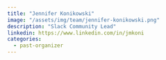 ```yaml
---
title: "Jennifer Konikowski"
image: "/assets/img/team/jennifer-konikowski.png"
description: "Slack Community Lead"
linkedin: https://www.linkedin.com/in/jmkoni
categories:
  - past-organizer
---
```

